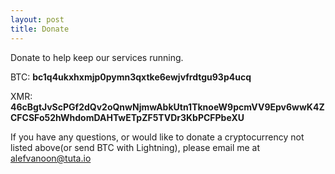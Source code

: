 ```yaml
---
layout: post
title: Donate
---
```


Donate to help keep our services running.

BTC: **bc1q4ukxhxmjp0pymn3qxtke6ewjvfrdtgu93p4ucq**

XMR: **46cBgtJvScPGf2dQv2oQnwNjmwAbkUtn1TknoeW9pcmVV9Epv6wwK4ZCFCSFo52hWhdomDAHTwETpZF5TVDr3KbPCFPbeXU**

If you have any questions, or would like to donate a cryptocurrency not listed above(or send BTC with Lightning), please email me at alefvanoon@tuta.io
